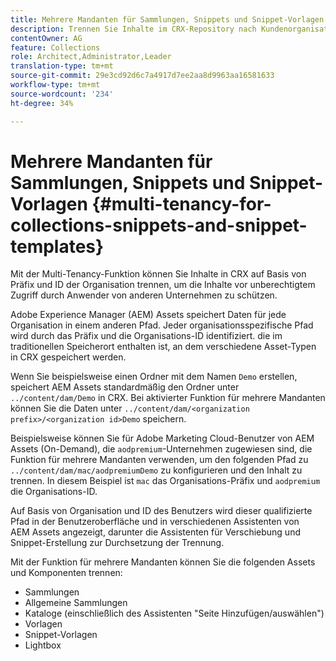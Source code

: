 ```yaml
---
title: Mehrere Mandanten für Sammlungen, Snippets und Snippet-Vorlagen
description: Trennen Sie Inhalte im CRX-Repository nach Kundenorganisation, um unbefugten Zugriff zu verhindern.
contentOwner: AG
feature: Collections
role: Architect,Administrator,Leader
translation-type: tm+mt
source-git-commit: 29e3cd92d6c7a4917d7ee2aa8d9963aa16581633
workflow-type: tm+mt
source-wordcount: '234'
ht-degree: 34%

---
```



# Mehrere Mandanten für Sammlungen, Snippets und Snippet-Vorlagen {#multi-tenancy-for-collections-snippets-and-snippet-templates}

Mit der Multi-Tenancy-Funktion können Sie Inhalte in CRX auf Basis von Präfix und ID der Organisation trennen, um die Inhalte vor unberechtigtem Zugriff durch Anwender von anderen Unternehmen zu schützen.

Adobe Experience Manager (AEM) Assets speichert Daten für jede Organisation in einem anderen Pfad. Jeder organisationsspezifische Pfad wird durch das Präfix und die Organisations-ID identifiziert.
die im traditionellen Speicherort enthalten ist, an dem verschiedene Asset-Typen in CRX gespeichert werden.

Wenn Sie beispielsweise einen Ordner mit dem Namen `Demo` erstellen, speichert AEM Assets standardmäßig den Ordner unter `../content/dam/Demo` in CRX. Bei aktivierter Funktion für mehrere Mandanten können Sie die Daten unter `../content/dam/<organization prefix>/<organization id>Demo` speichern.

Beispielsweise können Sie für Adobe Marketing Cloud-Benutzer von AEM Assets (On-Demand), die `aodpremium`-Unternehmen zugewiesen sind, die Funktion für mehrere Mandanten verwenden, um den folgenden Pfad zu `../content/dam/mac/aodpremiumDemo` zu konfigurieren und den Inhalt zu trennen. In diesem Beispiel ist `mac` das Organisations-Präfix und `aodpremium` die Organisations-ID.

Auf Basis von Organisation und ID des Benutzers wird dieser qualifizierte Pfad in der Benutzeroberfläche und in verschiedenen Assistenten von AEM Assets angezeigt, darunter die Assistenten für Verschiebung und Snippet-Erstellung zur Durchsetzung der Trennung.

Mit der Funktion für mehrere Mandanten können Sie die folgenden Assets und Komponenten trennen:

* Sammlungen
* Allgemeine Sammlungen
* Kataloge (einschließlich des Assistenten &quot;Seite Hinzufügen/auswählen&quot;)
* Vorlagen
* Snippet-Vorlagen
* Lightbox
